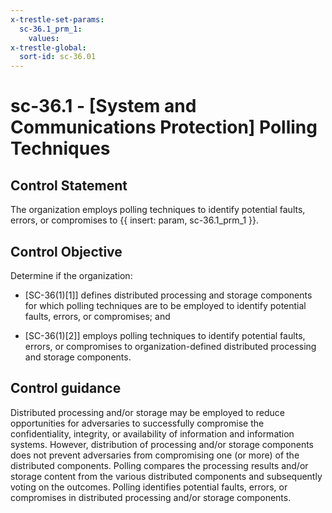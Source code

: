 ```yaml
---
x-trestle-set-params:
  sc-36.1_prm_1:
    values:
x-trestle-global:
  sort-id: sc-36.01
---
```


# sc-36.1 - \[System and Communications Protection\] Polling Techniques

## Control Statement

The organization employs polling techniques to identify potential faults, errors, or compromises to {{ insert: param, sc-36.1_prm_1 }}.

## Control Objective

Determine if the organization:

- \[SC-36(1)[1]\] defines distributed processing and storage components for which polling techniques are to be employed to identify potential faults, errors, or compromises; and

- \[SC-36(1)[2]\] employs polling techniques to identify potential faults, errors, or compromises to organization-defined distributed processing and storage components.

## Control guidance

Distributed processing and/or storage may be employed to reduce opportunities for adversaries to successfully compromise the confidentiality, integrity, or availability of information and information systems. However, distribution of processing and/or storage components does not prevent adversaries from compromising one (or more) of the distributed components. Polling compares the processing results and/or storage content from the various distributed components and subsequently voting on the outcomes. Polling identifies potential faults, errors, or compromises in distributed processing and/or storage components.
